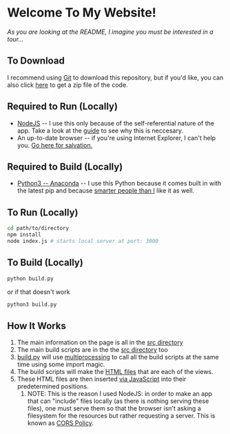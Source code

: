 # Welcome To My Website!

_As you are looking at the README, I imagine you must be interested in a tour..._

## To Download

I recommend using [Git](https://www.atlassian.com/git/tutorials/what-is-git) to download this repository, but if you'd like, you can also click [here](https://github.com/AlexShukhman/alexshukhman.github.io/archive/master.zip) to get a zip file of the code.

## Required to Run (Locally)

* [NodeJS](https://nodejs.org/en/download/) -- I use this only because of the self-referential nature of the app. Take a look at the [guide](README.md#how-it-works) to see why this is neccesary.
* An up-to-date browser -- if you're using Internet Explorer, I can't help you. [Go here for salvation.](https://www.google.com/chrome/)

## Required to Build (Locally)

* [Python3 -- Anaconda](https://www.anaconda.com/distribution/) -- I use this Python because it comes built in with the latest pip and because [smarter people than I](https://docs.python-guide.org/dev/env/#pyenv) like it as well.

## To Run (Locally)

```sh
cd path/to/directory
npm install
node index.js # starts local server at port: 3000
```

## To Build (Locally)

```sh
python build.py
```

or if that doesn't work

```sh
python3 build.py
```

## How It Works

1. The main information on the page is all in the [src directory](src/json/)
2. The main build scripts are in the the [src directory](src/python/) too
3. [build.py](build.py) will use [multiprocessing](build.py#L33) to call all the build scripts at the same time using some import magic.
4. The build scripts will make the [HTML files](public/html/) that are each of the views.
5. These HTML files are then inserted [via JavaScript](public/scripts/include.js) into their predetermined positions.
   1. NOTE: This is the reason I used NodeJS: in order to make an app that can "include" files locally (as there is nothing serving these files), one must serve them so that the browser isn't asking a filesystem for the resources but rather requesting a server. This is known as [CORS Policy](https://developer.chrome.com/extensions/xhr).